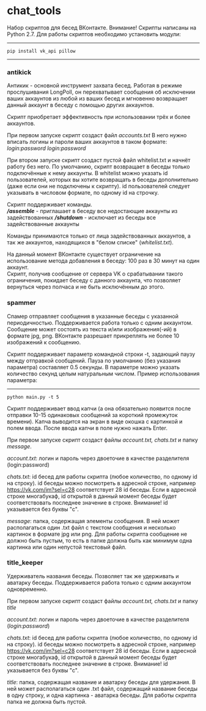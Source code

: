 # chat_tools
Набор скриптов для бесед ВКонтакте.
Внимание! Скрипты написаны на Python 2.7.
Для работы скриптов необходимо установить модули: <hr>
`pip install vk_api pillow`
***
### antikick
Антикик - основной инструмент захвата бесед. Работая в режиме прослушивания LongPoll, он перехватывает сообщения об исключении ваших аккаунтов из любой из ваших бесед и мгновенно возвращает данный аккаунт в беседу с помощью других аккаунтов.   

Скрипт приобретает эффективность при использовании трёх и более аккаунтов. 

При первом запуске скрипт создаст файл _accounts.txt_ 
В него нужно вписать логины и пароли ваших аккаунтов в таком формате: 
_login:password 
login:password_ 

При втором запуске скрипт создаст пустой файл whitelist.txt и начнёт работу без него. 
По умолчанию, скрипт возвращает в беседы только подключённые к нему аккаунты. В whitelist можно указать id пользователей, которых вы хотите возвращать в беседы дополнительно (даже если они не подключены к скрипту). id пользователей следует указывать в числовом формате, по одному id на строчку. 

Скрипт поддерживает команды.  
***/assemble*** - приглашает в беседу все недостающие аккаунты из задействованных 
***/shutdown*** - исключает из беседы все задействованные аккаунты 

Команды принимаются только от лица задействованных аккаунтов, а так же аккаунтов, находящихся в "белом списке" (_whitelist.txt_). 
  
На данный момент ВКонтакте существует ограничение на использование метода добавления в беседу: 100 раз в 30 минут на один аккаунт.  
Скрипт, получив сообщение от сервера VK о срабатывании такого ограничения, покидает беседу с данного аккаунта, что позволяет вернуться через полчаса и не быть исключённым до этого.  

### spammer
Спамер отправляет сообщения в указанные беседы с указанной периодичностью. 
Поддерживается работа только с одним аккаунтом. 
Сообщение может состоять из текста и/или изображения(-ий) в формате jpg, png. ВКонтакте разрешает прикреплять не более 10 изображений к сообщению.  

Скрипт поддерживает параметр командной строки -t, задающий паузу между отправкой сообщений. Пауза по умолчанию (без указания параметра) составляет 0.5 секунды. В параметре можно указать количество секунд целым натуральным числом. 
Пример использования параметра: <hr>
`python main.py -t 5`


Скрипт поддерживает ввод капчи (а она обязательно появится после отправки 10-15 одинаковых сообщений за короткий промежуток времени). Капча выводится на экран в виде окошка с картинкой и полем ввода. После ввода капчи в поле нужно нажать Enter. 

При первом запуске скрипт создаст файлы _account.txt, chats.txt_ и папку _message_. 

_account.txt_: логин и пароль через двоеточие в качестве разделителя (login:password) 

_chats.txt_: id бесед для работы скрипта (любое количество, по одному id на строку). id беседы можно посмотреть в адресной строке, например https://vk.com/im?sel=c28 соответствует 28 id беседы. Если в адресной строке многабукаф, id открытой в данный момент беседы будет соответствовать последнее значение в строке. Внимание! id указывается без буквы "c". 

_message_: папка, содержащая элементы сообщения. В ней может располагаться один .txt файл с текстом сообщения и несколько картинок в формате jpg или png. Для работы скрипта сообщение не должно быть пустым, то есть в папке должна быть как минимум одна картинка или один непустой текстовый файл.  


### title_keeper
Удерживатель названия беседы. Позволяет так же удерживать и аватарку беседы. 
Поддерживается работа только с одним аккаунтом одновременно. 

При первом запуске скрипт создаст файлы _account.txt, chats.txt_ и папку _title_ 

_account.txt_: логин и пароль через двоеточие в качестве разделителя (_login:password_) 

_chats.txt_: id бесед для работы скрипта (любое количество, по одному id на строку). id беседы можно посмотреть в адресной строке, например https://vk.com/im?sel=c28 соответствует 28 id беседы. Если в адресной строке многабукаф, id открытой в данный момент беседы будет соответствовать последнее значение в строке. Внимание! id указывается без буквы "c". 

_title_: папка, содержащая название и аватарку беседы для удержания. В ней может располагаться один .txt файл, содержащий название беседы в одну строку, и одна картинка - аватарка беседы. Для работы скрипта папка не должна быть пустой.

